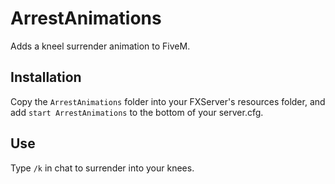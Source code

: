 # ArrestAnimations
Adds a kneel surrender animation to FiveM.

## Installation
Copy the `ArrestAnimations` folder into your FXServer's resources folder, and add `start ArrestAnimations` to the bottom of your server.cfg.

## Use
Type `/k` in chat to surrender into your knees.

